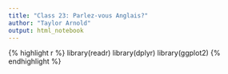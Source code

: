 ```yaml
---
title: "Class 23: Parlez-vous Anglais?"
author: "Taylor Arnold"
output: html_notebook
---
```





{% highlight r %}
library(readr)
library(dplyr)
library(ggplot2)
{% endhighlight %}
